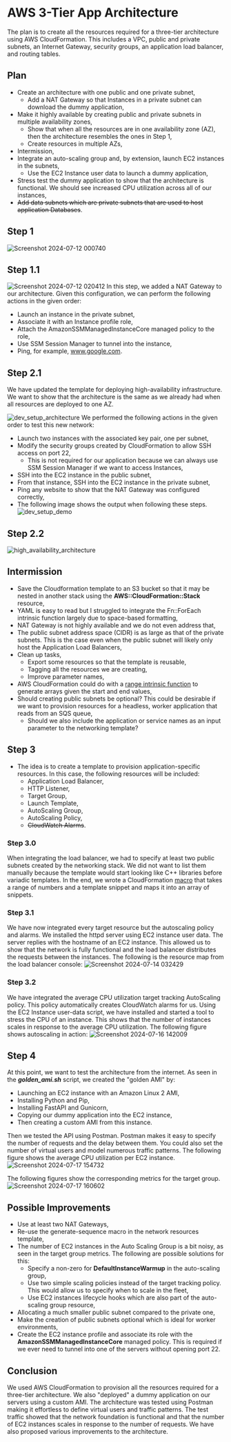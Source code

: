 # AWS 3-Tier App Architecture
The plan is to create all the resources required for a three-tier architecture using AWS CloudFormation. This includes a VPC, public and private subnets, 
an Internet Gateway, security groups, an application load balancer, and routing tables.
## Plan
- Create an architecture with one public and one private subnet,
  - Add a NAT Gateway so that Instances in a private subnet can download the dummy application,
- Make it highly available by creating public and private subnets in multiple availability zones,
  -  Show that when all the resources are in one availability zone (AZ), then the architecture resembles the ones in Step 1,
  -  Create resources in multiple AZs,
- Intermission,
- Integrate an auto-scaling group and, by extension, launch EC2 instances in the subnets,
  - Use the EC2 Instance user data to launch a dummy application,
- Stress test the dummy application to show that the architecture is functional. We should see increased CPU utilization across all of our instances,
- ~~Add data subnets which are private subnets that are used to host application Databases~~.

## Step 1
![Screenshot 2024-07-12 000740](https://github.com/user-attachments/assets/6df62c8e-872c-42d9-92de-979e520e962b)
## Step 1.1
![Screenshot 2024-07-12 020412](https://github.com/user-attachments/assets/9a9c8136-e8b2-4b2d-8177-7c196a961c1a)
In this step, we added a NAT Gateway to our architecture. Given this configuration, we can perform the following actions in the given order:
- Launch an instance in the private subnet,
- Associate it with an Instance profile role,
- Attach the AmazonSSMManagedInstanceCore managed policy to the role,
- Use SSM Session Manager to tunnel into the instance,
- Ping, for example, www.google.com.

## Step 2.1
We have updated the template for deploying high-availability infrastructure. We want to show that the architecture is the same as we already had when all resources are deployed to one AZ.

![dev_setup_architecture](https://github.com/user-attachments/assets/d5ce94de-d051-4baa-a27d-116ccb79c84d)
We performed the following actions in  the given order to test this new network:
- Launch two instances with the associated key pair, one per subnet,
- Modify the security groups created by CloudFormation to allow SSH access on port 22,
  -  This is not required for our application because we can always use SSM Session Manager if we want to access Instances,
- SSH into the EC2 instance in the public subnet,
- From that instance, SSH into the EC2 instance in the private subnet,
- Ping any website to show that the NAT Gateway was configured correctly,
- The following image shows the output when following these steps.
![dev_setup_demo](https://github.com/user-attachments/assets/7d62ff29-01e9-4f13-8da0-2663d9a4490a)

## Step 2.2
![high_availability_architecture](https://github.com/user-attachments/assets/31231009-eeef-4a95-a634-cb72aad2a6c6)

## Intermission
- Save the Cloudformation template to an S3 bucket so that it may be nested in another stack using the **AWS::CloudFormation::Stack** resource,
- YAML is easy to read but I struggled to integrate the Fn::ForEach intrinsic function largely due to space-based formatting,
- NAT Gateway is not highly available and we do not even address that,
- The public subnet address space (CIDR) is as large as that of the private subnets. This is the case even when the public subnet will likely only host the Application Load Balancers,
- Clean up tasks,
  - Export some resources so that the template is reusable,
  - Tagging all the resources we are creating,
  - Improve parameter names,
- AWS CloudFormation could do with a [range intrinsic function](https://github.com/aws-cloudformation/cfn-language-discussion/issues/144) to generate arrays given the start and end values,
- Should creating public subnets be optional? This could be desirable if we want to provision resources for a headless, worker application that reads from an SQS queue,
  - Should we also include the application or service names as an input parameter to the networking template?

## Step 3
- The idea is to create a template to provision application-specific resources. In this case, the following resources will be included:
  -  Application Load Balancer,
  -  HTTP Listener,
  -  Target Group,
  -  Launch Template,
  -  AutoScaling Group,
  -  AutoScaling Policy,
  -  ~~CloudWatch Alarms~~.

### Step 3.0
When integrating the load balancer, we had to specify at least two public subnets created by the networking stack. We did not want to list them manually because the template 
would start looking like C++ libraries before variadic templates. In the end, we wrote a CloudFormation 
[macro](https://github.com/MogomotsiFM/aws-3-tier-app-architecture/blob/main/generate_sequence_macro.yaml) 
that takes a range of numbers and a template snippet and maps it into an array of snippets. 

### Step 3.1
We have now integrated every target resource but the autoscaling policy and alarms. We installed the httpd server using EC2 instance user data. The server replies with the hostname of 
an EC2 instance. This allowed us to show that the network is fully functional and the load balancer distributes the requests between the instances. The following is the resource map from the load balancer console:
![Screenshot 2024-07-14 032429](https://github.com/user-attachments/assets/09455a3b-50f7-47af-8575-22c620c1c03b)

### Step 3.2
We have integrated the average CPU utilization target tracking AutoScaling policy. This policy automatically creates CloudWatch alarms for us. Using the EC2 Instance user-data script, we have installed and started a 
tool to stress the CPU of an instance. This shows that the number of instances scales in response to the average CPU utilization. The following figure shows autoscaling in action:
![Screenshot 2024-07-16 142009](https://github.com/user-attachments/assets/662deaab-a5cd-4e4f-9c6c-44c16a6075b2)

## Step 4
At this point, we want to test the architecture from the internet. As seen in the ***golden_ami.sh*** script, we created the "golden AMI" by:
- Launching an EC2 instance with an Amazon Linux 2 AMI,
- Installing Python and Pip,
- Installing FastAPI and Gunicorn,
- Copying our dummy application into the EC2 instance,
- Then creating a custom AMI from this instance.

Then we tested the API using Postman. Postman makes it easy to specify the number of requests and the delay between them. You could also set the number of 
virtual users and model numerous traffic patterns. The following figure shows the average CPU utilization per EC2 instance.
![Screenshot 2024-07-17 154732](https://github.com/user-attachments/assets/ec5a583f-c871-46e7-8791-8a81feb859d3)

The following figures show the corresponding metrics for the target group. 
![Screenshot 2024-07-17 160602](https://github.com/user-attachments/assets/dc311c57-67fa-433d-a859-b7b589544c2e)

 ## Possible Improvements
 - Use at least two NAT Gateways,
 - Re-use the generate-sequence macro in the network resources template,
 - The number of EC2 instances in the Auto Scaling Group is a bit noisy, as seen in the target group metrics. The following
   are possible solutions for this:
   -  Specify a non-zero for **DefaultInstanceWarmup** in the auto-scaling group,
   -  Use two simple scaling policies instead of the target tracking policy. This would allow us to specify when to scale in the fleet,
   -  Use EC2 instances lifecycle hooks which are also part of the auto-scaling group resource,
- Allocating a much smaller public subnet compared to the private one,
- Make the creation of public subnets optional which is ideal for worker environments,
- Create the EC2 instance profile and associate its role with the **AmazonSSMManagedInstanceCore** managed policy. This is required if we ever need to tunnel
  into one of the servers without opening port 22. 

## Conclusion
We used AWS CloudFormation to provision all the resources required for a three-tier architecture. We also "deployed" a dummy application on our servers using a custom AMI. 
The architecture was tested using Postman making it effortless to define virtual users and traffic patterns. The test traffic showed that the network foundation is 
functional and that the number of EC2 instances scales in response to the number of requests. We have also proposed various improvements to the architecture.
